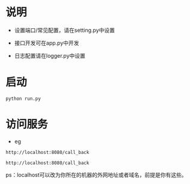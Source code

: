 # 说明

- 设置端口/常见配置，请在setting.py中设置

- 接口开发可在app.py中开发

- 日志配置请在logger.py中设置

# 启动

`python run.py`

# 访问服务

- eg

`http://localhost:8080/call_back`

`http://localhost:8080/call_back`

ps：localhost可以改为你所在的机器的外网地址或者域名，前提是你有这些。


